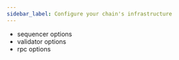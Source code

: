 ```yaml
---
sidebar_label: Configure your chain's infrastructure
---
```

 
 
 - sequencer options
 - validator options
 - rpc options